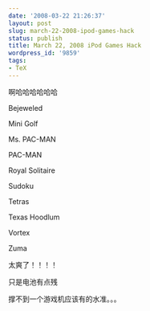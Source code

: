 ```yaml
---
date: '2008-03-22 21:26:37'
layout: post
slug: march-22-2008-ipod-games-hack
status: publish
title: March 22, 2008 iPod Games Hack
wordpress_id: '9859'
tags:
- TeX
---
```


啊哈哈哈哈哈哈

  

Bejeweled

Mini Golf

Ms. PAC-MAN

PAC-MAN

Royal Solitaire

Sudoku

Tetras

Texas Hoodlum

Vortex

Zuma

  

  

太爽了！！！！

  

只是电池有点残

  

撑不到一个游戏机应该有的水准。。。

  

